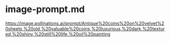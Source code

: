 # image-prompt.md
https://image.pollinations.ai/prompt/Antique%20coins%20on%20velvet%20sheets,%20old,%20valuable%20coins,%20luxurious,%20dark,%20textured,%20shiny,%20still%20life,%20oil%20painting
